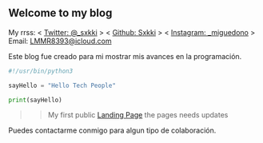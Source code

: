 ## Welcome to my blog

My rrss:
< [Twitter: @_sxkki](https://twitter.com/sxkki_dev) > < [Github: Sxkki](https://github.com/sxkki) > < [Instagram: _miguedono](https://www.instagram.com/_miguedono/) >
Email: LMMR8393@icloud.com

Este blog fue creado para mi mostrar mis avances en la programación.

```Python
#!/usr/bin/python3

sayHello = "Hello Tech People"

print(sayHello)
```
> 
>> My first public [Landing Page](https://monumental-figolla-66adf0.netlify.app/)
> the pages needs updates

Puedes contactarme conmigo para algun tipo de colaboración.
